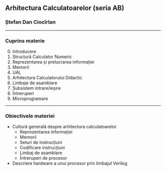 ## Arhitectura Calculatoarelor (seria AB)

### Ștefan Dan Ciocîrlan

---

<!-- ### Biografie

 - Licență: UPB-ACS/IPP-ENSTA "Interacțiunea om-robot într-un context de asistență socială"
 - Disertație: UPB-ACS/IPP-ENSTA "Social engineering attack using humanoid robots"
 - Doctorat: UPB-ACS/NUS "Number representation systems in computer engineering"
 - Post-Doctorat: NUS "Singapore Blockchain Innovation Programme"
 - Proiecte: CuEVM, NRSL/HNRSL, ENRICHME

--- -->

### Cuprins materie

0. Introducere
1. Structură Calculator Numeric
2. Reprezentarea și prelucrarea informației
3. Memorii
4. UAL
5. Arhitectura Calculatorului Didactic 
6. Limbaje de asamblare
7. Subsistem intrare/ieșire
8. Întreruperi
9. Microprogramare

---

### Obiectivele materiei

 - Cultură generală despre arhitectura calculatoarelor
   - Reprezentarea informației
   - Memorii
   - Seturi de instrucțiuni
   - Codificare instrucțiuni
   - Limbaj de asamblare
   - Întreruperi de procesor
 - Descriere hardware a unui procesor prin limbajul Verilog
